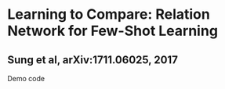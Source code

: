 # Learning to Compare: Relation Network for Few-Shot Learning

## Sung et al, arXiv:1711.06025, 2017

Demo code
